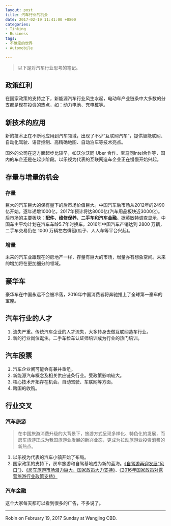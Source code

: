 ```yaml
---
layout: post
title: 汽车行业的机会
date: 2017-02-19 11:41:00 +0800
categories:
- Tinking
- Business
tags:
- 不确定的世界
- Automobile

---
```


> 以下是对汽车行业思考的笔记。


## 政策红利

在国家政策的支持之下，新能源汽车行业风生水起，电动车产业链条中大多数的分支都是现在投资的热点，如：动力电池、充电桩等。

## 新技术的应用

新的技术正在不断地应用到汽车领域，出现了不少“互联网汽车”，提供智能联网、自动化驾驶、语音控制、高精确地图、自动泊车等技术亮点。

国外的公司在这方面起步比较早，如沃尔沃同 Uber 合作、宝马同Intel合作等，国内的车企还是在起步阶段。以乐视为代表的互联网造车企业正在慢慢开始兴起。


## 存量与增量的机会

### 存量

巨大的汽车巨大的保有量下的后市场价值巨大。中国汽车后市场从2012年的2490亿开始，逐年递增1000亿，2017年预计将达8000亿(汽车用品板块近3000亿)。后市场的主要板块：**配件、维修保养、二手车和汽车金融**。据英敏特调查显示，中国车主平均计划在汽车车龄5.7年时换车。2016年中国汽车产销达到 2800 万辆，二手车交易仍在 1000 万辆左右徘徊(瓜子、人人车等平台兴起)。

### 增量

未来的汽车业跟现在的房地产一样，存量有巨大的市场，增量亦有想象空间。未来的增加将在更加细分的领域。

## 豪华车

豪华车在中国永远不会被冷落，2016年中国消费者将奔驰推上了全球第一豪车的宝座。

## 汽车行业的人才

1. 流失严重。传统汽车企业的人才流失，大多转身去做互联网造车行业。
2. 新的行业岗位诞生。二手车检车认证师培训成为行业的热门培训。

## 汽车股票

1. 汽车企业间可能会有兼并重组。
2. 新能源汽车概念及相关供应链条行业。受政策影响较大。
3. 核心技术开拓存在机会。自动驾驶、车联网等方面。
4. 跨国的收购。

## 行业交叉

### 汽车旅游

> 在中国旅游消费升级的大背景下，旅游方式呈现多样化、特色化的发展，而房车旅游正成为我国旅游业发展的新兴业态，更成为拉动旅游业投资消费的新热点。

1. 以乐视为代表的汽车小镇开始了布局。
2. 国家政策的支持下，房车旅游和自驾基地成为新的蓝海。[《自驾游再迎发展“风口”》](http://www.cnta.com/xxfb/jdxwnew2/201702/t20170208_814321.shtml)、[《房车旅游市场潜力巨大，国家政策大力支持》](http://www.iyiou.com/p/34630)、[《2016年国家政策对露营旅游行业政策支持》](http://sports.sohu.com/20160914/n468468543.shtml)

### 汽车金融

这个大家每天都可以看到很多的广告，不多说了。

----

Robin on February 19, 2017 Sunday at Wangjing CBD.
